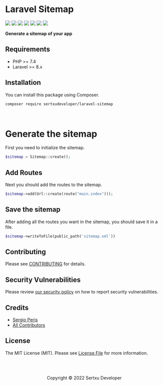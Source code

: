 # Laravel Sitemap
![](https://img.shields.io/github/v/release/sertxudeveloper/laravel-sitemap) ![](https://img.shields.io/github/license/sertxudeveloper/laravel-sitemap) ![](https://img.shields.io/librariesio/github/sertxudeveloper/laravel-sitemap) ![](https://img.shields.io/github/repo-size/sertxudeveloper/laravel-sitemap) ![](https://img.shields.io/packagist/dt/sertxudeveloper/laravel-sitemap) ![](https://img.shields.io/github/issues/sertxudeveloper/laravel-sitemap) ![](https://img.shields.io/packagist/php-v/sertxudeveloper/laravel-sitemap)

**Generate a sitemap of your app**

## Requirements
  - PHP >= 7.4
  - Laravel >= 8.x

## Installation
You can install this package using Composer.

```sh
composer require sertxudeveloper/laravel-sitemap
```
<br>

# Generate the sitemap
First you need to initialize the sitemap.
```php
$sitemap = Sitemap::create();
```

## Add Routes
Next you should add the routes to the sitemap.

```php
$sitemap->add(Url::create(route("main.index")));
```

## Save the sitemap
After adding all the routes you want in the sitemap, you should save it in a file.
```php
$sitemap->writeToFile(public_path('sitemap.xml'))
```

## Contributing

Please see [CONTRIBUTING](https://github.com/sertxudeveloper/.github/blob/main/CONTRIBUTING.md) for details.

## Security Vulnerabilities

Please review [our security policy](../../security/policy) on how to report security vulnerabilities.

## Credits

- [Sergio Peris](https://github.com/sertxudev)
- [All Contributors](../../contributors)

## License

The MIT License (MIT). Please see [License File](LICENSE.md) for more information.

<br><br>
<p align="center">Copyright © 2022 Sertxu Developer</p>
